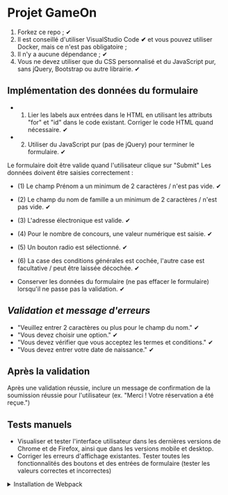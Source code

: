 # Projet GameOn

1. Forkez ce repo ; ✔
2. Il est conseillé d'utiliser VisualStudio Code **✔** et vous pouvez utiliser Docker, mais ce n'est pas obligatoire ;
3. Il n'y a aucune dépendance ; ✔
4. Vous ne devez utiliser que du CSS personnalisé et du JavaScript pur, sans jQuery, Bootstrap ou autre librairie. ✔

## Implémentation des données du formulaire

- 1) Lier les labels aux entrées dans le HTML en utilisant les attributs "for" et "id" dans le code existant. Corriger le code HTML quand nécessaire. ✔
- 2) Utiliser du JavaScript pur (pas de jQuery) pour terminer le formulaire. ✔

Le formulaire doit être valide quand l'utilisateur clique sur "Submit"
Les données doivent être saisies correctement :

- (1) Le champ Prénom a un minimum de 2 caractères / n'est pas vide. ✔
- (2) Le champ du nom de famille a un minimum de 2 caractères / n'est pas vide. ✔
- (3) L'adresse électronique est valide. ✔
- (4) Pour le nombre de concours, une valeur numérique est saisie. ✔
- (5) Un bouton radio est sélectionné. ✔
- (6) La case des conditions générales est cochée, l'autre case est facultative / peut être laissée décochée. ✔

- Conserver les données du formulaire (ne pas effacer le formulaire) lorsqu'il ne passe pas la validation. ✔

## *Validation et message d'erreurs*

- "Veuillez entrer 2 caractères ou plus pour le champ du nom." ✔
- "Vous devez choisir une option." ✔
- "Vous devez vérifier que vous acceptez les termes et conditions." ✔
- "Vous devez entrer votre date de naissance." ✔

## Après la validation

Après une validation réussie, inclure un message de confirmation de la soumission réussie pour l'utilisateur (ex. "Merci ! Votre réservation a été reçue.")

## Tests manuels

- Visualiser et tester l'interface utilisateur dans les dernières versions de Chrome et de Firefox, ainsi que dans les versions mobile et desktop.
- Corriger les erreurs d'affichage existantes.
Tester toutes les fonctionnalités des boutons et des entrées de formulaire (tester les valeurs correctes et incorrectes)

<details>

<summary>Installation de Webpack</summary>

Webpack, nous permet de minifier notre code, de le packager, de le structurer, d'utiliser des bibliotheques grâce à la communauté, et de le transpiler, et d'avoir un serveur afin d'avoir un rendu apres chaque modification du code.

Avant toutes choses, **Nodejs** doit être installé.
Pour voir la version de Nodejs:

```bash
node --version
```

1) Préparation d'un projet

```bash
npm init
```

2) installation de Webpack

```bash
npm install webpack webpack-cli --save-dev
```

Webpack s'installe en mode dev avec la commande `--save-dev`

3) Création d'un fichier de configuration de Webpack.

À la racine du projet : `webpack.config.js`

```javascript
const path = require('path');

module.exports = {
  mode: "production",
  entry: {
    app: "./src/index.js"
  },
  output: {
    filename: "[name].bundle.js",
    path: path.resolve(__dirname, "dist")
  }
};
```

Explication de cette configuration :

En `production`, le point d'entrée de notre application sera `./src/index.js`.
Une fois compilé, il sera placé dans le dossier `./dist` avec pour nom de fichier `app.bundle.js`. `[name]` est une variable qui sera remplacée ici par `app`, car c'est ici ce qui désigne notre fichier de point d'entrée.

Pour lancé Webpack, il faut avant tout rajouté un script dans le package.json.

```json
"scripts": {
    "build": "webpack"
}
```

Une fois ce script placé, on peut lancé Webpack avec la commande :

```bash
npm run build
```

4) Babel

   Pour s'assurer que notre code soit bien prit en charge par rapport aux évolution de JavaScript, il nous faut un transpilateur.
   Nous allons donc installer **Babel** et le **loader** de Webpack pour qu'ils puissent fonctionner ensemble.

   - Les [plugin](https://webpack.js.org/plugins/) sont des options.
   - les [loader](https://webpack.js.org/loaders/#transpiling) sont des package installer par le biais de npm / yarn ou autre.. Il faut bien penser à configurer à la suite de l'installation d'un package le fichier `webpack.config.js`.

```bash
npm install --save-dev babel-loader @babel/core @babel/preset-env babel-polyfill
```

- `babel-polyfill` permet de géré entre autre les promesses.
  Il est important de **le placé avant** l'appel de notre code dans la configuration de Webpack, pour s'assuer de la bonne prise en charge de notre fichier `index.js`.
- Configuration de babel dans le fichier de configuration de Webpack.

````javascript
const path = require('path');

const port = 3000;
module.exports = {
  mode: "production",
  entry: {
    polyfill: "babel-polyfill",
    app: "./GameOn-website-FR/starterOnly/src/index.js"
  },
  output: {
    filename: "[name].bundle.js",
    path: path.resolve(__dirname, "dist"),
    clean:true,
  },
  module: {
    rules: [
      {
        test: /\.js$/,
        exclude: /node_modules/,
        use: {
          loader: "babel-loader",
          options: {
            presets: ["@babel/preset-env"]
          }
        }
      }
    ]
  },
   devServer: {
    open: true,
    port,
  },
};
````

1) Le serveur
   
Le serveur va nous permetre d'avoir un rendu côté navigateur après chaque modification de notre code.

````javascript
npm install -D webpack-dev-server
````

</details>
